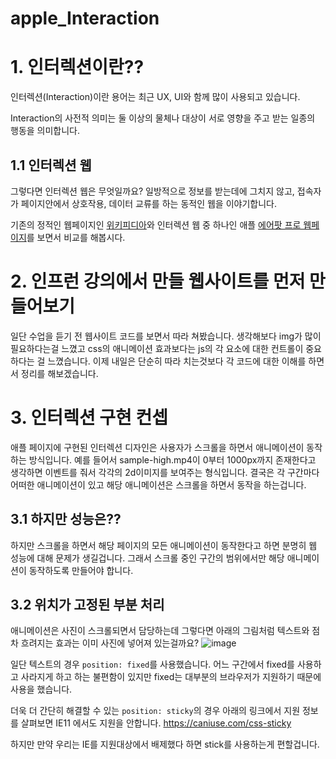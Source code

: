 # apple_Interaction

# 1. 인터렉션이란??
인터렉션(Interaction)이란 용어는 최근 UX, UI와 함께 많이 사용되고 있습니다.

Interaction의 사전적 의미는 둘 이상의 물체나 대상이 서로 영향을 주고 받는 일종의 행동을 의미합니다.


## 1.1 인터렉션 웹
그렇다면 인터렉션 웹은 무엇일까요?
일방적으로 정보를 받는데에 그치지 않고, 접속자가 페이지안에서 상호작용, 데이터 교류를 하는 동적인 웹을 이야기합니다.

기존의 정적인 웹페이지인 [위키피디아](https://ko.wikipedia.org/wiki/%EC%9C%84%ED%82%A4%EB%B0%B1%EA%B3%BC:%EB%8C%80%EB%AC%B8)와
인터렉션 웹 중 하나인 애플 [에어팟 프로 웹페이지](https://www.apple.com/kr/airpods-pro/)를 보면서 비교를 해봅시다.

# 2. 인프런 강의에서 만들 웹사이트를 먼저 만들어보기
일단 수업을 듣기 전 웹사이트 코드를 보면서 따라 쳐봤습니다.
생각해보다 img가 많이 필요하다는걸 느꼈고 
css의 애니메이션 효과보다는 js의 각 요소에 대한 컨트롤이 중요하다는 걸 느꼈습니다.
이제 내일은 단순히 따라 치는것보다 각 코드에 대한 이해를 하면서 정리를 해보겠습니다.


# 3. 인터렉션 구현 컨셉
애플 페이지에 구현된 인터렉션 디자인은 사용자가 스크롤을 하면서 애니메이션이 동작하는 방식입니다.
예를 들어서 sample-high.mp4이 0부터 1000px까지 존재한다고 생각하면 이벤트를 줘서 각각의 2d이미지를 보여주는 형식입니다.
결국은 각 구간마다 어떠한 애니메이션이 있고 해당 애니메이션은 스크롤을 하면서 동작을 하는겁니다.

## 3.1 하지만 성능은??
하지만 스크롤을 하면서 해당 페이지의 모든 애니메이션이 동작한다고 하면 분명히 웹 성능에 대해 문제가 생길겁니다.
그래서 스크롤 중인 구간의 범위에서만 해당 애니메이션이 동작하도록 만들어야 합니다.

## 3.2 위치가 고정된 부분 처리
애니메이션은 사진이 스크롤되면서 담당하는데
그렇다면 아래의 그림처럼 텍스트와 점차 흐려지는 효과는 이미 사진에 넣어져 있는걸까요?
![image](https://user-images.githubusercontent.com/106537153/201478521-17b03d52-8814-48fa-9049-1de0fbeda8a7.png)

일단 텍스트의 경우 `position: fixed`를 사용했습니다.
어느 구간에서 fixed를 사용하고 사라지게 하고 하는 불편함이 있지만 fixed는 대부분의 브라우저가 지원하기 때문에 사용을 했습니다.

더욱 더 간단히 해결할 수 있는 `position: sticky`의 경우 아래의 링크에서 지원 정보를 살펴보면
IE11 에서도 지원을 안합니다.
https://caniuse.com/css-sticky

하지만 만약 우리는 IE를 지원대상에서 배제했다 하면 stick를 사용하는게 편할겁니다.